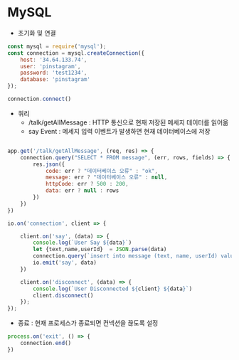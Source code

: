 # MySQL

- 초기화 및 연결
```javascript
const mysql = require('mysql');
const connection = mysql.createConnection({
    host: '34.64.133.74',
    user: 'pinstagram',
    password: 'test1234',
    database: 'pinstagram'
});

connection.connect()

```

- 쿼리
  - /talk/getAllMessage : HTTP 통신으로 현재 저장된 메세지 데이터를 읽어옮 
  - say Event : 메세지 입력 이벤트가 발생하면 현재 데이터베이스에 저장

```javascript

app.get('/talk/getAllMessage', (req, res) => {
    connection.query("SELECT * FROM message", (err, rows, fields) => {
        res.json({
            code: err ? "데이터베이스 오류" : "ok",
            message: err ? "데이터베이스 오류" : null,
            httpCode: err ? 500 : 200,
            data: err ? null : rows
        })
    })
})

io.on('connection', client => {

    client.on('say', (data) => {
        console.log(`User Say ${data}`)
        let {text,name,userId}  = JSON.parse(data)
        connection.query(`insert into message (text, name, userId) values ('${text}','${name}',${userId})`)
        io.emit('say', data)
    })

    client.on('disconnect', (data) => {
        console.log(`User Disconnected ${client} ${data}`)
        client.disconnect()
    });
});


```

- 종료 : 현재 프로세스가 종료되면 컨넥션을 끊도록 설정 

```javascript
process.on('exit', () => {
    connection.end()
})
```